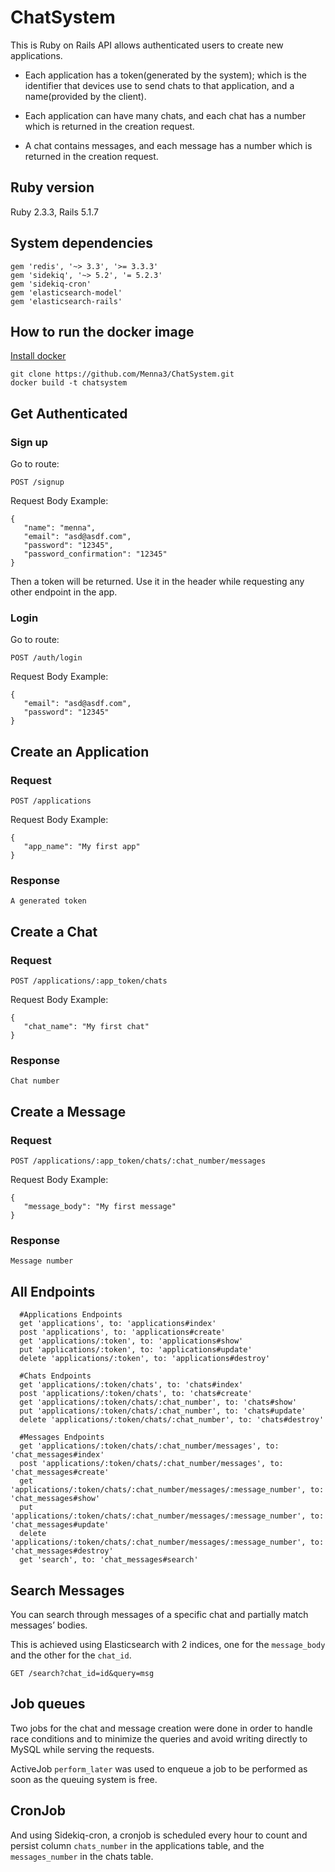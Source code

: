 # ChatSystem

This is Ruby on Rails API allows authenticated users to create new applications.

* Each application has a token(generated by the system); which is the identifier that devices use to send chats to that
 application, and a name(provided by the client). 

* Each application can have many chats, 
and each chat has a number which is returned in 
the creation request.

* A chat contains messages,
and each message has a number which is returned in 
the creation request. 


## Ruby version
Ruby 2.3.3, Rails 5.1.7


## System dependencies
```
gem 'redis', '~> 3.3', '>= 3.3.3'
gem 'sidekiq', '~> 5.2', '= 5.2.3'
gem 'sidekiq-cron'
gem 'elasticsearch-model'
gem 'elasticsearch-rails'
```

## How to run the docker image
[Install docker](https://docs.docker.com/install/)
```
git clone https://github.com/Menna3/ChatSystem.git
docker build -t chatsystem
 ```
 
 ## Get Authenticated
 
 ### Sign up
 
 Go to route:
 ```
POST /signup
```
Request Body Example:
```
{
   "name": "menna",
   "email": "asd@asdf.com",
   "password": "12345",
   "password_confirmation": "12345"
}
```
Then a token will be returned.
Use it in the header while requesting any other endpoint in the app.

### Login

Go to route:
 ```
POST /auth/login
```
Request Body Example:
```
{
   "email": "asd@asdf.com",
   "password": "12345"
}
```

## Create an Application

### Request

 ```
POST /applications
```
Request Body Example:
```
{
   "app_name": "My first app"
}
```

### Response

```
A generated token
```

## Create a Chat

### Request
 ```
POST /applications/:app_token/chats
```
Request Body Example:
```
{
   "chat_name": "My first chat"
}
```

### Response

```
Chat number
```

## Create a Message

### Request

 ```
POST /applications/:app_token/chats/:chat_number/messages
```
Request Body Example:
```
{
   "message_body": "My first message"
}
```

### Response

```
Message number
```

## All Endpoints

```
  #Applications Endpoints
  get 'applications', to: 'applications#index'
  post 'applications', to: 'applications#create'
  get 'applications/:token', to: 'applications#show'
  put 'applications/:token', to: 'applications#update'
  delete 'applications/:token', to: 'applications#destroy'
  
  #Chats Endpoints
  get 'applications/:token/chats', to: 'chats#index'
  post 'applications/:token/chats', to: 'chats#create'
  get 'applications/:token/chats/:chat_number', to: 'chats#show'
  put 'applications/:token/chats/:chat_number', to: 'chats#update'
  delete 'applications/:token/chats/:chat_number', to: 'chats#destroy'
    
  #Messages Endpoints
  get 'applications/:token/chats/:chat_number/messages', to: 'chat_messages#index'
  post 'applications/:token/chats/:chat_number/messages', to: 'chat_messages#create'
  get 'applications/:token/chats/:chat_number/messages/:message_number', to: 'chat_messages#show'
  put 'applications/:token/chats/:chat_number/messages/:message_number', to: 'chat_messages#update'
  delete 'applications/:token/chats/:chat_number/messages/:message_number', to: 'chat_messages#destroy'
  get 'search', to: 'chat_messages#search'
```

## Search Messages

You can search through messages of a specific chat 
and partially match messages’ bodies.

This is achieved using Elasticsearch with 2 indices, 
one for the `message_body` and the other for the `chat_id`.

```
GET /search?chat_id=id&query=msg
```

## Job queues

Two jobs for the chat and message creation were done in order to handle race conditions and to minimize the queries 
and avoid writing directly to MySQL while serving the 
requests.

ActiveJob `perform_later` was used to enqueue a job to be 
performed as soon as the queuing system is free.

## CronJob

And using Sidekiq-cron, a cronjob is scheduled every hour 
to count and persist column `chats_number` in the applications 
table, and the `messages_number` in the chats table. 

